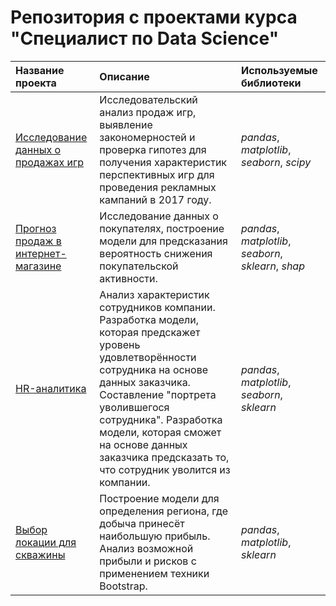 # Репозитория с проектами курса "Специалист по Data Science"

| Название проекта | Описание | Используемые библиотеки | 
| :---------------------- | :---------------------- | :---------------------- |
| [Исследование данных о продажах игр](p01_ml_games_sales) | Исследовательский анализ продаж игр, выявление закономерностей и проверка гипотез для получения характеристик перспективных игр для проведения рекламных кампаний в 2017 году.| *pandas*, *matplotlib*, *seaborn*, *scipy* |
| [Прогноз продаж в интернет-магазине](p02_ml_market) | Исследование данных о покупателях, построение модели для предсказания вероятность снижения покупательской активности.| *pandas*, *matplotlib*, *seaborn*, *sklearn*, *shap*|
| [HR-аналитика](p03_ml_hr_analytics) | Анализ характеристик сотрудников компании. Разработка модели, которая предскажет уровень удовлетворённости сотрудника на основе данных заказчика. Составление "портрета уволившегося сотрудника". Разработка модели, которая сможет на основе данных заказчика предсказать то, что сотрудник уволится из компании. | *pandas*, *matplotlib*, *seaborn*, *sklearn* |
| [Выбор локации для скважины](p04_bootstrap_oil_well) | Построение модели для определения региона, где добыча принесёт наибольшую прибыль. Анализ возможной прибыли и рисков с применением техники Bootstrap. | *pandas*, *matplotlib*, *sklearn* |
